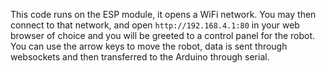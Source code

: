 This code runs on the ESP module, it opens a WiFi network. You may then connect to that network, and open `http://192.168.4.1:80` in your web browser of choice and you will be greeted to a control panel for the robot. You can use the arrow keys to move the robot, data is sent through websockets and then transferred to the Arduino through serial.
